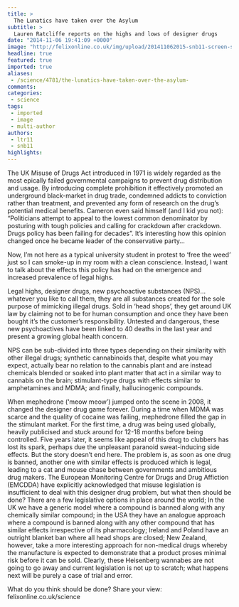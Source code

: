 ```yaml
---
title: >
  The Lunatics have taken over the Asylum
subtitle: >
  Lauren Ratcliffe reports on the highs and lows of designer drugs
date: "2014-11-06 19:41:09 +0000"
image: "http://felixonline.co.uk/img/upload/201411062015-snb11-screen-shot-2014-11-06-at-14.21.16-copy.png"
headline: true
featured: true
imported: true
aliases:
 - /science/4781/the-lunatics-have-taken-over-the-asylum-
comments:
categories:
 - science
tags:
 - imported
 - image
 - multi-author
authors:
 - ltr11
 - snb11
highlights:
---
```


The UK Misuse of Drugs Act introduced in 1971 is widely regarded as the most epically failed governmental campaigns to prevent drug distribution and usage. By introducing complete prohibition it effectively promoted an underground black-market in drug trade, condemned addicts to conviction rather than treatment, and prevented any form of research on the drug’s potential medical benefits. Cameron even said himself (and I kid you not): “Politicians attempt to appeal to the lowest common denominator by posturing with tough policies and calling for crackdown after crackdown. Drugs policy has been failing for decades”. It’s interesting how this opinion changed once he became leader of the conservative party…

Now, I’m not here as a typical university student in protest to ‘free the weed’ just so I can smoke-up in my room with a clean conscience. Instead, I want to talk about the effects this policy has had on the emergence and increased prevalence of legal highs.

Legal highs, designer drugs, new psychoactive substances (NPS)… whatever you like to call them, they are all substances created for the sole purpose of mimicking illegal drugs. Sold in ‘head shops’, they get around UK law by claiming not to be for human consumption and once they have been bought it’s the customer’s responsibility. Untested and dangerous, these new psychoactives have been linked to 40 deaths in the last year and present a growing global health concern.

NPS can be sub-divided into three types depending on their similarity with other illegal drugs; synthetic cannabinoids that, despite what you may expect, actually bear no relation to the cannabis plant and are instead chemicals blended or soaked into plant matter that act in a similar way to cannabis on the brain; stimulant-type drugs with effects similar to amphetamines and MDMA; and finally, hallucinogenic compounds.

When mephedrone (‘meow meow’) jumped onto the scene in 2008, it changed the designer drug game forever. During a time when MDMA was scarce and the quality of cocaine was failing, mephedrone filled the gap in the stimulant market. For the first time, a drug was being used globally, heavily publicised and stuck around for 12-18 months before being controlled. Five years later, it seems like appeal of this drug to clubbers has lost its spark, perhaps due the unpleasant paranoid sweat-inducing side effects. But the story doesn’t end here. The problem is, as soon as one drug is banned, another one with similar effects is produced which is legal, leading to a cat and mouse chase between governments and ambitious drug makers. The European Monitoring Centre for Drugs and Drug Affiction (EMCDDA) have explicitly acknowledged that misuse legislation is insufficient to deal with this designer drug problem, but what then should be done? There are a few legislative options in place around the world; In the UK we have a generic model where a compound is banned along with any chemically similar compound; in the USA they have an analogue approach where a compound is banned along with any other compound that has similar effects irrespective of its pharmacology; Ireland and Poland have an outright blanket ban where all head shops are closed; New Zealand, however, take a more interesting approach for non-medical drugs whereby the manufacture is expected to demonstrate that a product proses minimal risk before it can be sold. Clearly, these Heisenberg wannabes are not going to go away and current legislation is not up to scratch; what happens next will be purely a case of trial and error.

What do you think should be done? Share your view: felixonline.co.uk/science
